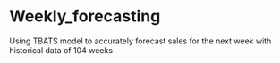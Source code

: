 # Weekly_forecasting
Using TBATS model to accurately forecast sales for the next week with historical data of 104 weeks

